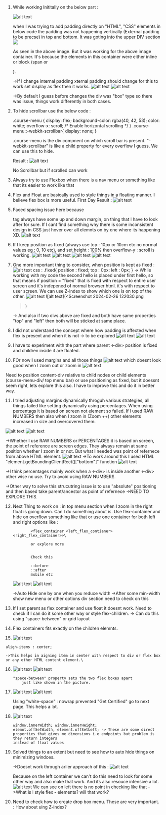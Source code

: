 1. While working Inititally on the below part :

    ![alt text](<Screenshot 2024-02-14 151129.png>)

    when I was trying to add padding directly on "HTML", "CSS" elements in below code the padding was not happening vertically (External padding to be precse) in top and bottom. It was goting into the upper DIV section
![
](<WhatsApp Image 2024-02-14 at 15.14.10.jpeg>)

    As seen in the above image. But it was working for the above image container.  It's because the elements in this container were either inline or block (span or <p>).

    ->If I change internal padding xternal padding should change
    for this to work set display as flex then it works. 
    ![alt text](<Screenshot 2024-02-14 152107.png>)
    ![alt text](<WhatsApp Image 2024-02-14 at 15.21.47.jpeg>)
    
    ->By default I guess before changes the div was "box" type so there was issue, things work differently in both cases.

2. To hide scrollbar use the below code : 

    .course-menu {
        display: flex;
        background-color: rgba(40, 42, 53);
        color: white;
        overflow-x: scroll; /* Enable horizontal scrolling */
    }
    .course-menu::-webkit-scrollbar{
        display: none;
    }

    .course-menu is the div compnent on which scroll bar is present. "-webkit-scrollbar" is like a child property for every overflow I guess. We can use this to hide.

    Result : 
        ![alt text](<Screenshot 2024-02-14 155230.png>)

    No Scrollbar but if scrolled can work
3. Always try to use Flexbox when there is a nav menu or    something like that its easier to work like that

4. Flex and Float are basically used to style things in a floating manner. I believe flex box is more useful. 
First Day Result : 
    ![alt text](<Screenshot 2024-02-14 155731.png>)

5. Faced spacing issue here because <p> tag always have some up and down margin, on thing that I have to look after for sure. If I cant find something why there is some 
inconsistent design in CSS just hover over all elemnts on by one where its happening XD.
![alt text](<WhatsApp Image 2024-02-26 at 14.03.05.jpeg>)

6. If I keep position as fixed (always use top : 10px or 10cm etc no normal values eg : 0, 10 etc), and set height : 100% then overflow-y : scroll is working.
![alt text](<Screenshot 2024-02-26 121730.png>) ![alt text](<Screenshot 2024-02-26 121644.png>) ![alt text](<Screenshot 2024-02-26 121711.png>) ![alt text](<Screenshot 2024-02-26 121725.png>)

7. One more important thing to consider, when position is kept as fixed :
                ![alt text](<Screenshot 2024-02-26 142225.png>)
                css : .fixed{
                        position : fixed;
                        top : 0px;
                        left : 0px;
                      }
    -> While working with my code the second hello is placed under first hello, so
    that means if position = "fixed" that is fixed with respect to entire user screen
    and it's indepened of normal browser html. it's with respect to user screen. We can use Z-index to show which one is on top of the other.
    ![alt text](<Screenshot 2024-02-26 124720.png>) ![alt text](<Screenshot 2024-02-26 122030.png
    >)

    -> And also if two divs above are fixed and both have same properties "top" and "left" then both will be sticked at same place.

8. I did not understand the concept where how padding is affected when flex is present and when it is not -> to be explored
![alt text](<WhatsApp Image 2024-02-26 at 14.03.06.jpeg>) ![alt text](<WhatsApp Image 2024-02-26 at 14.03.06 (1).jpeg>)
9. I have to experiment with the part where parent <-div> position is fixed and children inside it are floated.
10. FOr now I used margins and all those things
![alt text](<Screenshot 2024-02-26 142401.png>)
which doesnt look good when I zoom out or zoom in
![alt text](<Screenshot 2024-02-26 142410.png>)

Need to position content-div  relative to child nodes or child elements (course-menu-div/ top menu bar) or use positioning as fixed, but it doessnt seem right, lets explore this also. I have to improve this and do it in better way.

11. I tried adjusting margins dynamically throguh various strategies, all things failed like setting dynamically using percentages. When using percentags it is based on screen not element so failed. If I used RAW NUMBERS then also when I zoom in (Zoom ++) other elements increased in size and overcovered them. 

![alt text](<Screenshot 2024-02-28 115722.png>) ![alt text](<Screenshot 2024-02-28 115719.png>)

->Whether I use RAW NUMBERS or PERCENTAGES it is based on screen, the point of reference are screen edges. They always remain at same position whether I zoom in or not. But what I needed was point of refernece from above HTML element.
![alt text](<Screenshot 2024-02-28 130502.png>)
->To work around this I used HTML "element.getBoundingClientRect()["bottom"]" function
![alt text](<Screenshot 2024-02-28 130958.png>)

->I think percentages mainly work when a <-div> is inside another <-div> other wise no use. Try to avoid using RAW NUMBERS.

->Other way to solve this strucutring issue is to use "absolute" positioning and then based take parent/ancestor as point of refernece ->NEED TO EXPLORE THIS.

12. Next Thing to work on : in top menu section when I zoom in the right float is going down. Can I do something about is. Use flex-container and hide on overflow something like that or use one container for both left and right options like : 

                <flex_container <left_flex_contianer> <right_flex_container>>\

                or explore more 


                Check this 

                ::before
                ::after
                mobile etc
    ![alt text](<Screenshot 2024-02-28 132931-1.png>) ![alt text](<Screenshot 2024-02-28 132937-1.png>)                

    ->Auto Hide one by one when you reduce width
    ->After some min-width show new menu or other options div section need to check on this

13. If I set parent as flex container and use float it doesnt work. Need to check if I can do it some other way or style flex-children. 
-> Can do this using "space-between" or grid layout

14. Flex containers fits exactly on the children elemnts.
15.  ![alt text](<Screenshot 2024-03-01 145454.png>)

    aligh-items : center;

    ->This helps in aigning item in center with respect to div or flex box or any other HTML content element.\

16. ![alt text](<Screenshot 2024-03-01 160207.png>) ![alt text](<Screenshot 2024-03-01 160201.png>)

        "space-between" property sets the two flex boxes apart
            just like shown in the picture.

17. ![alt text](<Screenshot 2024-03-01 164124.png>) ![alt text](<Screenshot 2024-03-01 164115.png>)

    Using "white-space" : nowrap prevented "Get Certified" go to next page. This helps a lot.

18. ![alt text](<Screenshot 2024-03-01 165309.png>)

        window.innerWidth; window.innerHeight; 
        elemnt.offSetWidth, element.offSetLeft; -> These are some direct properties that gives me dimensions i.e endpoints but problem is they return integers
        instead of float values

19. Solved things to an extent but need to see how to auto hide things on minimizing windoes.

    ->Doesnt work through arlier approach of this : 
        ![alt text](<Screenshot 2024-03-01 183359.png>)

    Because on the left container we can't do this need to look for some other way and also make that work.
    And its also resouce intensive a lot. 
    ![alt text](<Screenshot 2024-03-01 183234.png>)
    We can see on left there is no point in checking like that
    ->What is I style flex - elements? will that work?
    
20. Need to check how to create drop box menu. These are very important. : How about uing Z-index?